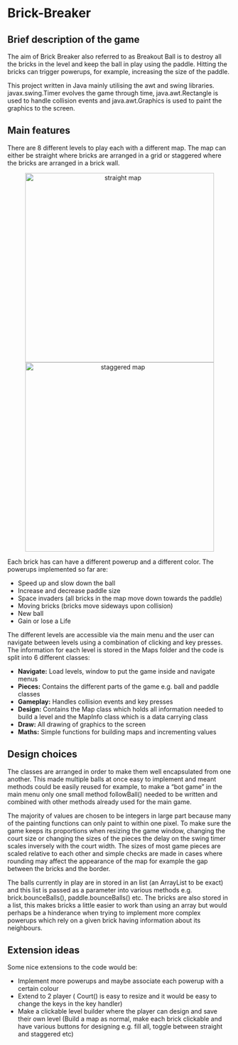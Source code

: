 # Brick-Breaker


## Brief description of the game

The aim of Brick Breaker also referred to as Breakout Ball is to destroy all the bricks in the level and keep the ball in play using the paddle. Hitting the bricks can trigger powerups, for example, increasing the size of the paddle.

This project written in Java mainly utilising the awt and swing libraries. javax.swing.Timer evolves the game through time, java.awt.Rectangle is used to handle collision events and java.awt.Graphics is used to paint the graphics to the screen. 

## Main features

There are 8 different levels to play each with a different map. The map can either be straight where bricks are arranged in a grid or staggered where the bricks are arranged in a brick wall.


<p align="center">
<img src="https://github.com/asmithfrommany/Brick-Breaker/blob/main/ImagesForGitHub/straight.png" width="425" alt="straight map"> <img src="https://github.com/asmithfrommany/Brick-Breaker/blob/main/ImagesForGitHub/staggered.png" width="425" alt = "staggered map"> 
</p>






Each brick has can have a different powerup and a different color. The powerups implemented so far are:

* Speed up and slow down the ball
* Increase and decrease paddle size
* Space invaders	(all bricks in the map move down towards the paddle)
* Moving bricks		(bricks move sideways upon collision)
* New ball
* Gain or lose a Life

The different levels are accessible via the main menu and the user can navigate between levels using a combination of clicking and key presses. The information for each level is stored in the Maps folder and the code is split into 6 different classes:

*  **Navigate:**	Load levels, window to put the game inside and navigate menus
*  **Pieces:**		Contains the different parts of the game e.g. ball and paddle classes
*  **Gameplay:**	Handles collision events and key presses
*  **Design:**		Contains the Map class which holds all information needed to build a level and the MapInfo class which is a data carrying class
*  **Draw:**		All drawing of graphics to the screen
*  **Maths:**		Simple functions for building maps and incrementing values

## Design choices

The classes are arranged in order to make them well encapsulated from one another. This made multiple balls at once easy to implement and meant methods could be easily reused for example, to make a “bot game” in the main menu only one small method followBall() needed to be written and combined with other methods already used for the main game.

The majority of values are chosen to be integers in large part because many of the painting functions can only paint to within one pixel. To make sure the game keeps its proportions when resizing the game window, changing the court size or changing the sizes of the pieces the delay on the swing timer scales inversely with the court width. The sizes of most game pieces are scaled relative to each other and simple checks are made in cases where rounding may affect the appearance of the map for example the gap between the bricks and the border.

The balls currently in play are in stored in an list (an ArrayList to be exact) and this list is passed as a parameter into various methods e.g. brick.bounceBalls(), paddle.bounceBalls() etc. The bricks are also stored in a list, this makes bricks a little easier to work than using an array but would perhaps be a hinderance when trying to implement more complex powerups which rely on a given brick having information about its neighbours.

## Extension ideas

Some nice extensions to the code would be: 

* Implement more powerups and maybe associate each powerup with a certain colour
* Extend to 2 player ( Court() is easy to resize and it would be easy to change the keys in the key handler)
* Make a clickable level builder where the player can design and save their own level (Build a map as normal, make each brick clickable and have various buttons for designing e.g. fill all, toggle between straight and staggered etc)

